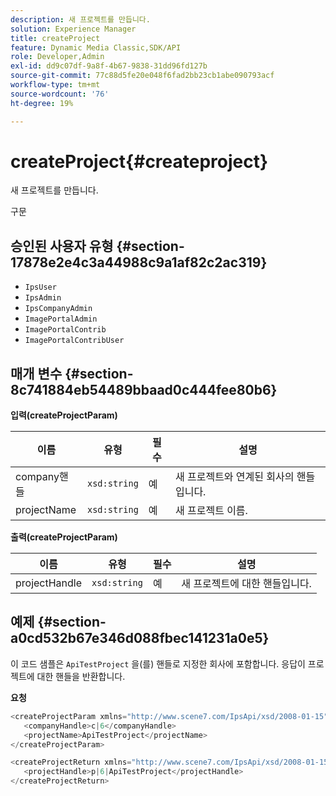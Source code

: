 ```yaml
---
description: 새 프로젝트를 만듭니다.
solution: Experience Manager
title: createProject
feature: Dynamic Media Classic,SDK/API
role: Developer,Admin
exl-id: dd9c07df-9a8f-4b67-9838-31dd96fd127b
source-git-commit: 77c88d5fe20e048f6fad2bb23cb1abe090793acf
workflow-type: tm+mt
source-wordcount: '76'
ht-degree: 19%

---
```


# createProject{#createproject}

새 프로젝트를 만듭니다.

구문

## 승인된 사용자 유형 {#section-17878e2e4c3a44988c9a1af82c2ac319}

* `IpsUser`
* `IpsAdmin`
* `IpsCompanyAdmin`
* `ImagePortalAdmin`
* `ImagePortalContrib`
* `ImagePortalContribUser`

## 매개 변수 {#section-8c741884eb54489bbaad0c444fee80b6}

**입력(createProjectParam)**

| 이름 | 유형 | 필수 | 설명 |
|---|---|---|---|
| company핸들 | `xsd:string` | 예 | 새 프로젝트와 연계된 회사의 핸들입니다. |
| projectName | `xsd:string` | 예 | 새 프로젝트 이름. |

**출력(createProjectParam)**

| 이름 | 유형 | 필수 | 설명 |
|---|---|---|---|
| projectHandle | `xsd:string` | 예 | 새 프로젝트에 대한 핸들입니다. |

## 예제 {#section-a0cd532b67e346d088fbec141231a0e5}

이 코드 샘플은 `ApiTestProject` 을(를) 핸들로 지정한 회사에 포함합니다. 응답이 프로젝트에 대한 핸들을 반환합니다.

**요청**

```java
<createProjectParam xmlns="http://www.scene7.com/IpsApi/xsd/2008-01-15">
   <companyHandle>c|6</companyHandle>
   <projectName>ApiTestProject</projectName>
</createProjectParam>
```

```java
<createProjectReturn xmlns="http://www.scene7.com/IpsApi/xsd/2008-01-15">
   <projectHandle>p|6|ApiTestProject</projectHandle>
</createProjectReturn>
```
